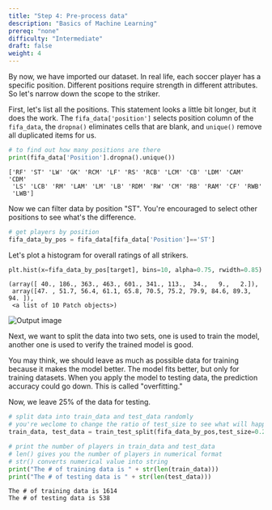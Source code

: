 ```yaml
---
title: "Step 4: Pre-process data"
description: "Basics of Machine Learning"
prereq: "none"
difficulty: "Intermediate"
draft: false
weight: 4
---
```


By now, we have imported our dataset. In real life, each soccer player has a specific position. Different positions require  strength in different attributes. So let's narrow down the scope to the striker.

First, let's list all the positions.
This statement looks a little bit longer, but it does the work. The `fifa_data['position']` selects position column of the `fifa_data`, the `dropna()` eliminates cells that are blank, and `unique()` remove all duplicated items for us.


```python
# to find out how many positions are there
print(fifa_data['Position'].dropna().unique())
```

    ['RF' 'ST' 'LW' 'GK' 'RCM' 'LF' 'RS' 'RCB' 'LCM' 'CB' 'LDM' 'CAM' 'CDM'
     'LS' 'LCB' 'RM' 'LAM' 'LM' 'LB' 'RDM' 'RW' 'CM' 'RB' 'RAM' 'CF' 'RWB'
     'LWB']

Now we can filter data by position "ST". You're encouraged to select other positions to see what's the difference.


```python
# get players by position
fifa_data_by_pos = fifa_data[fifa_data['Position']=='ST']
```

Let's plot a histogram for overall ratings of all strikers.

```python
plt.hist(x=fifa_data_by_pos[target], bins=10, alpha=0.75, rwidth=0.85)
```

    (array([ 40., 186., 363., 463., 601., 341., 113.,  34.,   9.,   2.]),
     array([47. , 51.7, 56.4, 61.1, 65.8, 70.5, 75.2, 79.9, 84.6, 89.3, 94. ]),
     <a list of 10 Patch objects>)

![Output image](../images/output_11_1.png)


Next, we want to split the data into two sets, one is used to train the model, another one is used to verify the trained model is good.

You may think, we should leave as much as possible data for training because it makes the model better. The model fits better, but only for training datasets. When you apply the model to testing data, the prediction accuracy could go down. This is called "overfitting."

Now, we leave 25% of the data for testing.


```python
# split data into train_data and test_data randomly
# you're weclome to change the ratio of test_size to see what will happen
train_data, test_data = train_test_split(fifa_data_by_pos,test_size=0.25)

# print the number of players in train_data and test_data
# len() gives you the number of players in numerical format
# str() converts numerical value into string
print("The # of training data is " + str(len(train_data)))
print("The # of testing data is " + str(len(test_data)))
```

    The # of training data is 1614
    The # of testing data is 538